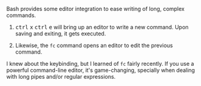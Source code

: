 Bash provides some editor integration to ease writing of long, complex commands.

1.  <kbd>ctrl</kbd> <kbd>x</kbd> <kbd>ctrl</kbd> <kbd>e</kbd> will bring up an
editor to write a new command. Upon saving and exiting, it gets executed.

2.  Likewise, the `fc` command opens an editor to edit the previous command.

I knew about the keybinding, but I learned of `fc` fairly recently. If you use a
powerful command-line editor, it's game-changing, specially when dealing with
long pipes and/or regular expressions.

